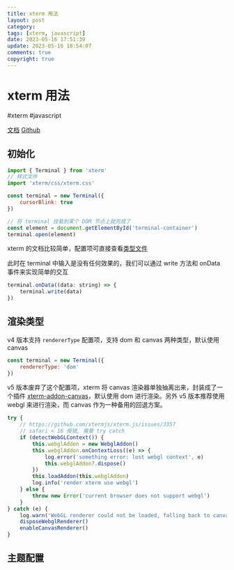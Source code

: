 ```yaml
---
title: xterm 用法
layout: post
category: 
tags: [xterm, javascript]
date: 2023-05-16 17:51:39
update: 2023-05-16 18:54:07
comments: true
copyright: true
---
```


# xterm 用法

#xterm #javascript 

[文档](https://xtermjs.org/)
[Github](https://github.com/xtermjs/xterm.js)

## 初始化

```javascript
import { Terminal } from 'xterm'
// 样式文件
import 'xterm/css/xterm.css'

const terminal = new Terminal({
	cursorBlink: true
})

// 将 terminal 挂载到某个 DOM 节点上就完成了
const element = document.getElementById('terminal-container')
terminal.open(element)
```

xterm 的文档比较简单，配置项可直接查看[类型文件](https://github.com/xtermjs/xterm.js/blob/5.1.0/typings/xterm.d.ts#L26)

此时在 terminal 中输入是没有任何效果的，我们可以通过 write 方法和 onData 事件来实现简单的交互

```javascript
terminal.onData((data: string) => {
	terminal.write(data)
})
```

##  渲染类型

v4 版本支持 `rendererType` 配置项，支持 dom 和 canvas 两种类型，默认使用 canvas

```javascript
const terminal = new Terminal({
	rendererType: 'dom'
})
```

v5 版本废弃了这个配置项，xterm 将 canvas 渲染器单独抽离出来，封装成了一个插件 [xterm-addon-canvas](https://github.com/xtermjs/xterm.js/tree/master/addons/xterm-addon-canvas)，默认使用 dom 进行渲染。另外 v5 版本推荐使用 webgl 来进行渲染，而 canvas 作为一种备用的回退方案。

```javascript
try {  
	// https://github.com/xtermjs/xterm.js/issues/3357  
	// safari < 16 报错, 需要 try catch
	if (detectWebGLContext()) {
		this.webglAddon = new WebglAddon()
		this.webglAddon.onContextLoss((e) => {
			log.error('something error: lost webgl context', e)
			this.webglAddon?.dispose()
		})
		this.loadAddon(this.webglAddon)
		log.info('render xterm use webgl')
	} else {
		throw new Error('current browser does not support webgl')
	}
} catch (e) {
	log.warn('WebGL renderer could not be loaded, falling back to canvas renderer')
	disposeWebglRenderer()
	enableCanvasRenderer()
}
```

## 主题配置
